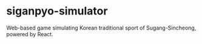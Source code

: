 # siganpyo-simulator
Web-based game simulating Korean traditional sport of Sugang-Sincheong, powered by React.
